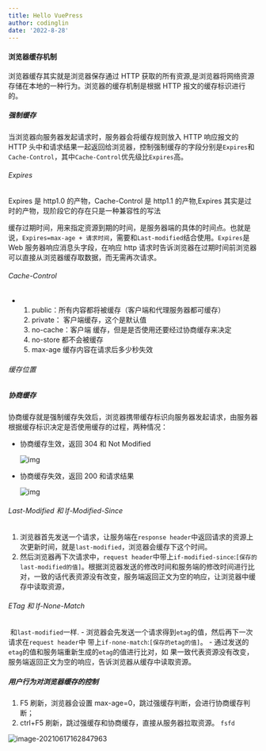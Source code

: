 ```yaml
---
title: Hello VuePress
author: codinglin
date: '2022-8-28'
---
```


#### 浏览器缓存机制

浏览器缓存其实就是浏览器保存通过 HTTP 获取的所有资源,是浏览器将网络资源存储在本地的一种行为。浏览器的缓存机制是根据 HTTP 报文的缓存标识进行的。

##### 强制缓存

当浏览器向服务器发起请求时，服务器会将缓存规则放入 HTTP 响应报文的 HTTP 头中和请求结果一起返回给浏览器，控制强制缓存的字段分别是`Expires`和`Cache-Control`，其中`Cache-Control`优先级比`Expires`高。

###### Expires

Expires 是 http1.0 的产物，Cache-Control 是 http1.1 的产物,Expires 其实是过时的产物，现阶段它的存在只是一种兼容性的写法

缓存过期时间，用来指定资源到期的时间，是服务器端的具体的时间点。也就是说，`Expires=max-age + 请求时间`，需要和`Last-modified`结合使用。`Expires`是 Web 服务器响应消息头字段，在响应 http 请求时告诉浏览器在过期时间前浏览器可以直接从浏览器缓存取数据，而无需再次请求。

###### Cache-Control

- 1. public：所有内容都将被缓存（客户端和代理服务器都可缓存）
  2. private： 客户端缓存，这个是默认值
  3. no-cache：客户端 缓存，但是是否使用还要经过协商缓存来决定
  4. no-store 都不会被缓存
  5. max-age 缓存内容在请求后多少秒失效

###### 缓存位置

##### 协商缓存

协商缓存就是强制缓存失效后，浏览器携带缓存标识向服务器发起请求，由服务器根据缓存标识决定是否使用缓存的过程，两种情况：

- 协商缓存生效，返回 304 和 Not Modified

  ![img](https://pic3.zhimg.com/80/v2-29af290eabb00d70fb015eeeccf16666_720w.jpg)

- 协商缓存失效，返回 200 和请求结果

  ![img](https://pic2.zhimg.com/80/v2-1683bb59b2f2dbc33cddb93de7acf791_720w.jpg)

###### Last-Modified 和 If-Modified-Since

1. 浏览器首先发送一个请求，让服务端在`response header`中返回请求的资源上次更新时间，就是`last-modified`，浏览器会缓存下这个时间。
2. 然后浏览器再下次请求中，`request header`中带上`if-modified-since`:`[保存的last-modified的值]`。根据浏览器发送的修改时间和服务端的修改时间进行比对，一致的话代表资源没有改变，服务端返回正文为空的响应，让浏览器中缓存中读取资源，

###### ETag 和 If-None-Match

​ 和`last-modified`一样. - 浏览器会先发送一个请求得到`etag`的值，然后再下一次请求在`request header`中 带上`if-none-match`:`[保存的etag的值]`。 - 通过发送的`etag`的值和服务端重新生成的`etag`的值进行比对，如 果一致代表资源没有改变，服务端返回正文为空的响应，告诉浏览器从缓存中读取资源。

##### 用户行为对浏览器缓存的控制

1. F5 刷新，浏览器会设置 max-age=0，跳过强缓存判断，会进行协商缓存判断；
2. ctrl+F5 刷新，跳过强缓存和协商缓存，直接从服务器拉取资源。
   `fsfd`

![image-20210617162847963](/home/weini/.config/Typora/typora-user-images/image-20210617162847963.png)
